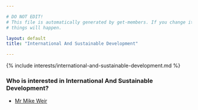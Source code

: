```yaml
---

# DO NOT EDIT!
# This file is automatically generated by get-members. If you change it, bad
# things will happen.

layout: default
title: "International And Sustainable Development"

---
```


{% include interests/international-and-sustainable-development.md %}

### Who is interested in International And Sustainable Development?


* [Mr Mike Weir](../members/mr-mike-weir.html)
